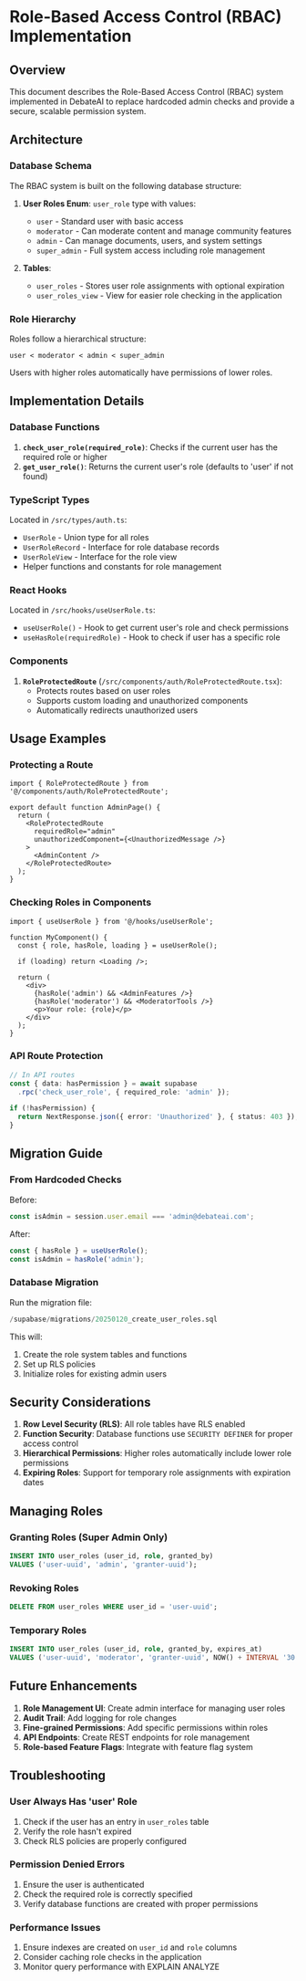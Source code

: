 # Role-Based Access Control (RBAC) Implementation

## Overview

This document describes the Role-Based Access Control (RBAC) system implemented in DebateAI to replace hardcoded admin checks and provide a secure, scalable permission system.

## Architecture

### Database Schema

The RBAC system is built on the following database structure:

1. **User Roles Enum**: `user_role` type with values:
   - `user` - Standard user with basic access
   - `moderator` - Can moderate content and manage community features
   - `admin` - Can manage documents, users, and system settings
   - `super_admin` - Full system access including role management

2. **Tables**:
   - `user_roles` - Stores user role assignments with optional expiration
   - `user_roles_view` - View for easier role checking in the application

### Role Hierarchy

Roles follow a hierarchical structure:
```
user < moderator < admin < super_admin
```

Users with higher roles automatically have permissions of lower roles.

## Implementation Details

### Database Functions

1. **`check_user_role(required_role)`**: Checks if the current user has the required role or higher
2. **`get_user_role()`**: Returns the current user's role (defaults to 'user' if not found)

### TypeScript Types

Located in `/src/types/auth.ts`:
- `UserRole` - Union type for all roles
- `UserRoleRecord` - Interface for role database records
- `UserRoleView` - Interface for the role view
- Helper functions and constants for role management

### React Hooks

Located in `/src/hooks/useUserRole.ts`:
- `useUserRole()` - Hook to get current user's role and check permissions
- `useHasRole(requiredRole)` - Hook to check if user has a specific role

### Components

1. **`RoleProtectedRoute`** (`/src/components/auth/RoleProtectedRoute.tsx`):
   - Protects routes based on user roles
   - Supports custom loading and unauthorized components
   - Automatically redirects unauthorized users

## Usage Examples

### Protecting a Route

```tsx
import { RoleProtectedRoute } from '@/components/auth/RoleProtectedRoute';

export default function AdminPage() {
  return (
    <RoleProtectedRoute 
      requiredRole="admin"
      unauthorizedComponent={<UnauthorizedMessage />}
    >
      <AdminContent />
    </RoleProtectedRoute>
  );
}
```

### Checking Roles in Components

```tsx
import { useUserRole } from '@/hooks/useUserRole';

function MyComponent() {
  const { role, hasRole, loading } = useUserRole();
  
  if (loading) return <Loading />;
  
  return (
    <div>
      {hasRole('admin') && <AdminFeatures />}
      {hasRole('moderator') && <ModeratorTools />}
      <p>Your role: {role}</p>
    </div>
  );
}
```

### API Route Protection

```typescript
// In API routes
const { data: hasPermission } = await supabase
  .rpc('check_user_role', { required_role: 'admin' });

if (!hasPermission) {
  return NextResponse.json({ error: 'Unauthorized' }, { status: 403 });
}
```

## Migration Guide

### From Hardcoded Checks

Before:
```typescript
const isAdmin = session.user.email === 'admin@debateai.com';
```

After:
```typescript
const { hasRole } = useUserRole();
const isAdmin = hasRole('admin');
```

### Database Migration

Run the migration file:
```sql
/supabase/migrations/20250120_create_user_roles.sql
```

This will:
1. Create the role system tables and functions
2. Set up RLS policies
3. Initialize roles for existing admin users

## Security Considerations

1. **Row Level Security (RLS)**: All role tables have RLS enabled
2. **Function Security**: Database functions use `SECURITY DEFINER` for proper access control
3. **Hierarchical Permissions**: Higher roles automatically include lower role permissions
4. **Expiring Roles**: Support for temporary role assignments with expiration dates

## Managing Roles

### Granting Roles (Super Admin Only)

```sql
INSERT INTO user_roles (user_id, role, granted_by)
VALUES ('user-uuid', 'admin', 'granter-uuid');
```

### Revoking Roles

```sql
DELETE FROM user_roles WHERE user_id = 'user-uuid';
```

### Temporary Roles

```sql
INSERT INTO user_roles (user_id, role, granted_by, expires_at)
VALUES ('user-uuid', 'moderator', 'granter-uuid', NOW() + INTERVAL '30 days');
```

## Future Enhancements

1. **Role Management UI**: Create admin interface for managing user roles
2. **Audit Trail**: Add logging for role changes
3. **Fine-grained Permissions**: Add specific permissions within roles
4. **API Endpoints**: Create REST endpoints for role management
5. **Role-based Feature Flags**: Integrate with feature flag system

## Troubleshooting

### User Always Has 'user' Role

1. Check if the user has an entry in `user_roles` table
2. Verify the role hasn't expired
3. Check RLS policies are properly configured

### Permission Denied Errors

1. Ensure the user is authenticated
2. Check the required role is correctly specified
3. Verify database functions are created with proper permissions

### Performance Issues

1. Ensure indexes are created on `user_id` and `role` columns
2. Consider caching role checks in the application
3. Monitor query performance with EXPLAIN ANALYZE
